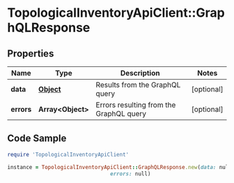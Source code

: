 # TopologicalInventoryApiClient::GraphQLResponse

## Properties

Name | Type | Description | Notes
------------ | ------------- | ------------- | -------------
**data** | [**Object**](.md) | Results from the GraphQL query | [optional] 
**errors** | **Array&lt;Object&gt;** | Errors resulting from the GraphQL query | [optional] 

## Code Sample

```ruby
require 'TopologicalInventoryApiClient'

instance = TopologicalInventoryApiClient::GraphQLResponse.new(data: null,
                                 errors: null)
```


